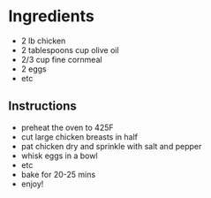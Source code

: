 # Ingredients
- 2 lb chicken
- 2 tablespoons cup olive oil
- 2/3 cup fine cornmeal
- 2 eggs
- etc

## Instructions
- preheat the oven to 425F
- cut large chicken breasts in half
- pat chicken dry and sprinkle with salt and pepper
- whisk eggs in a bowl
- etc
- bake for 20-25 mins
- enjoy!